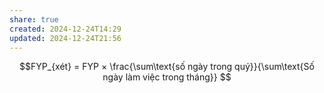 ```yaml
---
share: true
created: 2024-12-24T14:29
updated: 2024-12-24T21:56
---
```

$$FYP_{xét} =  FYP × \frac{\sum\text{số ngày trong quý}}{\sum\text{Số ngày làm việc trong tháng}}  $$